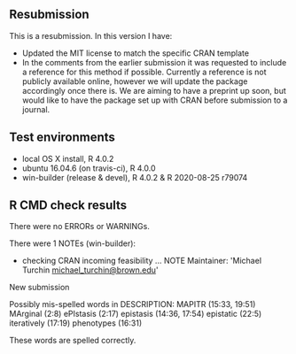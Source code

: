 ## Resubmission
This is a resubmission. In this version I have:

* Updated the MIT license to match the specific
  CRAN template
* In the comments from the earlier submission it 
  was requested to include a reference for this
  method if possible. Currently a reference is
  not publicly available online, however we will
  update the package accordingly once there is.
  We are aiming to have a preprint up soon, but
  would like to have the package set up with CRAN
  before submission to a journal.

## Test environments
* local OS X install, R 4.0.2
* ubuntu 16.04.6 (on travis-ci), R 4.0.0
* win-builder (release & devel), R 4.0.2 & R 2020-08-25 r79074

## R CMD check results
There were no ERRORs or WARNINGs.

There were 1 NOTEs (win-builder):

* checking CRAN incoming feasibility ... NOTE
Maintainer: 'Michael Turchin <michael_turchin@brown.edu>'

New submission

Possibly mis-spelled words in DESCRIPTION:
  MAPITR (15:33, 19:51)
  MArginal (2:8)
  ePIstasis (2:17)
  epistasis (14:36, 17:54)
  epistatic (22:5)
  iteratively (17:19)
  phenotypes (16:31)

These words are spelled correctly.
